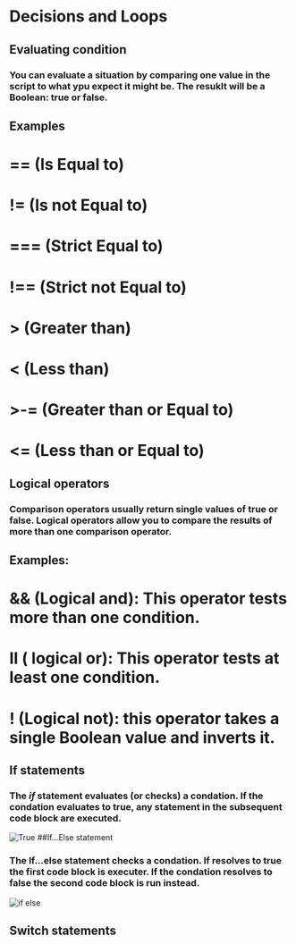 # Decisions and Loops
## Evaluating condition 
### You can evaluate a situation by comparing one value in the script to what ypu expect it might be. The resuklt will be a Boolean: true or false.
## Examples
# == (Is Equal to)
# != (Is not Equal to)
# === (Strict Equal to)
# !== (Strict not Equal to)
# > (Greater than)
# < (Less than)
# >-= (Greater than or Equal to)
# <= (Less than or Equal to) 
## Logical operators 
### Comparison operators usually return single values of true or false. Logical operators allow you to compare the results of more than one comparison operator.
## Examples:
# && (Logical and): This operator tests more than one condition.
# II ( logical or): This operator tests at least one condition.
# ! (Logical not): this operator takes a single Boolean value and inverts it.
## If statements
### The *if* statement evaluates (or checks) a condation. If the condation evaluates to true, any statement in the subsequent code block are executed.
![True](https://user-images.githubusercontent.com/70091044/92335319-baefd400-f09e-11ea-963c-0db32dbdd1be.PNG)
##If...Else statement
### The If...else statement checks a condation. If resolves to true the first code block is executer. If the condation resolves to false the second code block is run instead.
![if else](https://user-images.githubusercontent.com/70091044/92335404-4a958280-f09f-11ea-8ca7-ac662e95efa0.PNG)
## Switch statements
